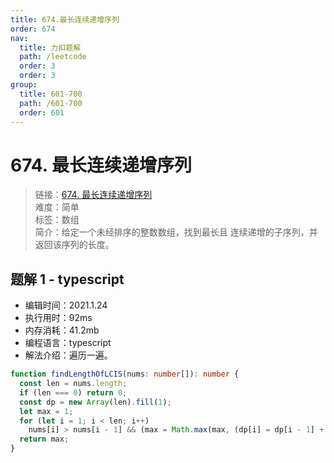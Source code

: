 ```yaml
---
title: 674.最长连续递增序列
order: 674
nav:
  title: 力扣题解
  path: /leetcode
  order: 3
  order: 3
group:
  title: 601-700
  path: /601-700
  order: 601
---
```


# 674. 最长连续递增序列

> 链接：[674. 最长连续递增序列](https://leetcode-cn.com/problems/longest-continuous-increasing-subsequence/)  
> 难度：简单  
> 标签：数组  
> 简介：给定一个未经排序的整数数组，找到最长且 连续递增的子序列，并返回该序列的长度。

## 题解 1 - typescript

- 编辑时间：2021.1.24
- 执行用时：92ms
- 内存消耗：41.2mb
- 编程语言：typescript
- 解法介绍：遍历一遍。

```typescript
function findLengthOfLCIS(nums: number[]): number {
  const len = nums.length;
  if (len === 0) return 0;
  const dp = new Array(len).fill(1);
  let max = 1;
  for (let i = 1; i < len; i++)
    nums[i] > nums[i - 1] && (max = Math.max(max, (dp[i] = dp[i - 1] + 1)));
  return max;
}
```
